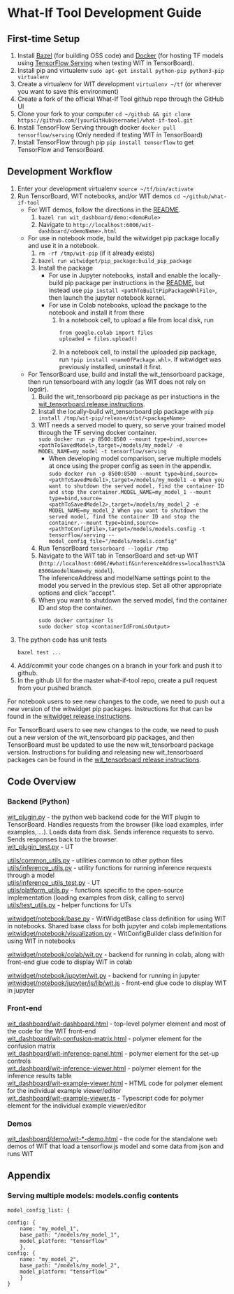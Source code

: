 # What-If Tool Development Guide

## First-time Setup

1. Install [Bazel](https://docs.bazel.build/versions/master/install.html)
(for building OSS code) and [Docker](https://docs.docker.com/install/)
(for hosting TF models using [TensorFlow Serving](https://github.com/tensorflow/serving)
when testing WIT in TensorBoard).
2. Install pip and virtualenv
   `sudo apt-get install python-pip python3-pip virtualenv`
3. Create a virtualenv for WIT development
   `virtualenv ~/tf` (or wherever you want to save this environment)
4. Create a fork of the official What-If Tool github repo through the GitHub UI
5. Clone your fork to your computer
   `cd ~/github && git clone https://github.com/[yourGitHubUsername]/what-if-tool.git`
6. Install TensorFlow Serving through docker
   `docker pull tensorflow/serving` (Only needed if testing WIT in TensorBoard)
7. Install TensorFlow through pip `pip install tensorflow` to get TensorFlow and
   TensorBoard.

## Development Workflow

1. Enter your development virtualenv
   `source ~/tf/bin/activate`
2. Run TensorBoard, WIT notebooks, and/or WIT demos
   `cd ~/github/what-if-tool`
    - For WIT demos, follow the directions in the [README](./README.md#i-dont-want-to-read-this-document-can-i-just-play-with-a-demo).
        1. `bazel run wit_dashboard/demo:<demoRule>`
        2. Navigate to `http://localhost:6006/wit-dashboard/<demoName>.html`
    - For use in notebook mode, build the witwidget pip package locally and use it in a notebook.
        1. `rm -rf /tmp/wit-pip` (if it already exists)
        2. `bazel run witwidget/pip_package:build_pip_package`
        3. Install the package
            - For use in Jupyter notebooks, install and enable the locally-build pip package per instructions in the [README](./README.md#how-do-i-enable-it-for-use-in-a-jupyter-notebook), but instead use `pip install <pathToBuiltPipPackageWhlFile>`, then launch the jupyter notebook kernel.
            - For use in Colab notebooks, upload the package to the notebook and install it from there
                1. In a notebook cell, to upload a file from local disk, run
                    ```
                    from google.colab import files
                    uploaded = files.upload()
                    ```
                2. In a notebook cell, to install the uploaded pip package, run `!pip install <nameOfPackage.whl>`.
                   If witwidget was previously installed, uninstall it first.<br>
    - For TensorBoard use, build and install the wit_tensorboard package, then run tensorboard with any logdir
      (as WIT does not rely on logdir).<br>
        1. Build the wit_tensorboard pip package as per instuctions in the
           [wit_tensorboard release instructions](wit_tensorboard/pip_package/RELEASE.md).
        2. Install the locally-build wit_tensorboard pip package with `pip install /tmp/wit-pip/release/dist/<packageName>`
        3. WIT needs a served model to query, so serve your trained model through the TF serving docker container.<br>
           `sudo docker run -p 8500:8500 --mount type=bind,source=<pathToSavedModel>,target=/models/my_model/ -e MODEL_NAME=my_model -t tensorflow/serving`
            - When developing model comparison, serve multiple models at once using the proper config as seen in the appendix.<br>
                `sudo docker run -p 8500:8500 --mount type=bind,source=<pathToSavedModel1>,target=/models/my_model1 -e When you want to shutdown the served model, find the container ID and stop the container.MODEL_NAME=my_model_1 --mount type=bind,source=<pathToSavedModel2>,target=/models/my_model_2 -e MODEL_NAME=my_model_2 When you want to shutdown the served model, find the container ID and stop the container.--mount type=bind,source=<pathToConfigFile>,target=/models/models.config -t tensorflow/serving --model_config_file="/models/models.config"`
        4. Run TensorBoard `tensorboard --logdir /tmp`
        5. Navigate to the WIT tab in TensorBoard and set-up WIT (`http://localhost:6006/#whatif&inferenceAddress=localhost%3A8500&modelName=my_model`).<br>
           The inferenceAddress and modelName settings point to the model you served in the previous step. Set all other appropriate options and click “accept”.
        6. When you want to shutdown the served model, find the container ID and stop the container.
            ```
            sudo docker container ls
            sudo docker stop <containerIdFromLsOutput>
            ```
3. The python code has unit tests
   ```
   bazel test ...
   ```
4. Add/commit your code changes on a branch in your fork and push it to github.
5. In the github UI for the master what-if-tool repo, create a pull request from your pushed branch.

For notebook users to see new changes to the code, we need to push out a new version of the witwidget pip packages.
Instructions for that can be found in the [witwidget release instructions](witwidget/pip_package/RELEASE.md).

For TensorBoard users to see new changes to the code, we need to push out a new version of the wit_tensorboard pip packages,
and then TensorBoard must be updated to use the new wit_tensorboard package version.
Instructions for building and releasing new wit_tensorboard packages can be found in the [wit_tensorboard release instructions](wit_tensorboard/pip_package/RELEASE.md).

## Code Overview

### Backend (Python)

[wit_plugin.py](wit_plugin.py) - the python web backend code for the WIT plugin to TensorBoard. Handles requests from the browser (like load examples, infer examples, …). Loads data from disk. Sends inference requests to servo. Sends responses back to the browser.<br>
[wit_plugin_test.py]() - UT<br>

[utils/common_utils.py](./utils/common_utils.py) - utilities common to other python files<br>
[utils/inference_utils.py](./utils/inference_utils.py) - utility functions for running inference requests through a model<br>
[utils/inference_utils_test.py](./utils/inference_utils_test.py) - UT<br>
[utils/platform_utils.py](./utils/platform_utils.py) - functions specific to the open-source implementation (loading examples from disk, calling to servo)<br>
[utils/test_utils.py](./utils/test_utils.py) - helper functions for UTs<br>

[witwidget/notebook/base.py](witwidget/notebook/base.py) - WitWidgetBase class definition for using WIT in notebooks. Shared base class for both jupyter and colab implementations<br>
[witwidget/notebook/visualization.py](witwidget/notebook/visualization.py) - WitConfigBuilder class definition for using WIT in notebooks<br>

[witwidget/notebook/colab/wit.py](witwidget/notebook/colab/wit.py) - backend for running in colab, along with front-end glue code to display WIT in colab<br>

[witwidget/notebook/jupyter/wit.py](witwidget/notebook/jupyter/wit.py) - backend for running in jupyter<br>
[witwidget/notebook/jupyter/js/lib/wit.js](witwidget/notebook/jupyter/js/lib/wit.js) - front-end glue code to display WIT in jupyter<br>

### Front-end

[wit_dashboard/wit-dashboard.html](wit_dashboard/wit-dashboard.html) - top-level polymer element and most of the code for the WIT front-end<br>
[wit_dashboard/wit-confusion-matrix.html](wit_dashboard/wit-confusion-matrix.html) - polymer element for the confusion matrix<br>
[wit_dashboard/wit-inference-panel.html](wit_dashboard/wit-inference-panel.html) - polymer element for the set-up controls<br>
[wit_dashboard/wit-inference-viewer.html](wit_dashboard/wit-inference-viewer.html) - polymer element for the inference results table<br>
[wit_dashboard/wit-example-viewer.html](wit_dashboard/wit-example-viewer.html) - HTML code for polymer element for the individual example viewer/editor<br>
[wit_dashboard/wit-example-viewer.ts](wit_dashboard/wit-example-viewer.ts) - Typescript code for polymer element for the individual example viewer/editor<br>

### Demos

[wit_dashboard/demo/wit-*-demo.html](wit_dashboard/demo/) - the code for the standalone web demos of WIT that load a tensorflow.js model and some data from json and runs WIT<br>

## Appendix

### Serving multiple models: models.config contents

```
model_config_list: {

config: {
    name: "my_model_1",
    base_path: "/models/my_model_1",
    model_platform: "tensorflow"
    },
config: {
    name: "my_model_2",
    base_path: "/models/my_model_2",
    model_platform: "tensorflow"
    }
}
```
